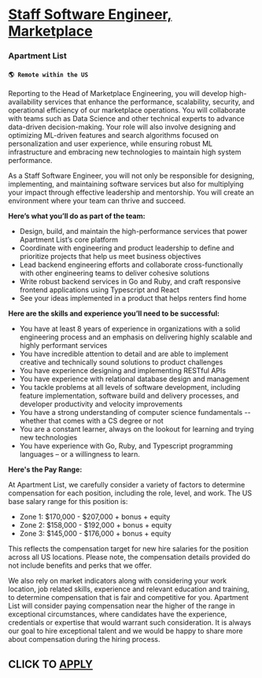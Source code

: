 # [Staff Software Engineer, Marketplace](https://www.remotewlb.com/apply/staff-software-engineer-marketplace)  
### Apartment List  
#### `🌎 Remote within the US`  

Reporting to the Head of Marketplace Engineering, you will develop high-availability services that enhance the performance, scalability, security, and operational efficiency of our marketplace operations. You will collaborate with teams such as Data Science and other technical experts to advance data-driven decision-making. Your role will also involve designing and optimizing ML-driven features and search algorithms focused on personalization and user experience, while ensuring robust ML infrastructure and embracing new technologies to maintain high system performance.

As a Staff Software Engineer, you will not only be responsible for designing, implementing, and maintaining software services but also for multiplying your impact through effective leadership and mentorship. You will create an environment where your team can thrive and succeed.

**Here’s what you’ll do as part of the team:**

  * Design, build, and maintain the high-performance services that power Apartment List’s core platform
  * Coordinate with engineering and product leadership to define and prioritize projects that help us meet business objectives
  * Lead backend engineering efforts and collaborate cross-functionally with other engineering teams to deliver cohesive solutions
  * Write robust backend services in Go and Ruby, and craft responsive frontend applications using Typescript and React
  * See your ideas implemented in a product that helps renters find home

**Here are the skills and experience you’ll need to be successful:**

  * You have at least 8 years of experience in organizations with a solid engineering process and an emphasis on delivering highly scalable and highly performant services
  * You have incredible attention to detail and are able to implement creative and technically sound solutions to product challenges
  * You have experience designing and implementing RESTful APIs
  * You have experience with relational database design and management
  * You tackle problems at all levels of software development, including feature implementation, software build and delivery processes, and developer productivity and velocity improvements
  * You have a strong understanding of computer science fundamentals -- whether that comes with a CS degree or not
  * You are a constant learner, always on the lookout for learning and trying new technologies
  * You have experience with Go, Ruby, and Typescript programming languages – or a willingness to learn.

**Here's the Pay Range:**

At Apartment List, we carefully consider a variety of factors to determine compensation for each position, including the role, level, and work. The US base salary range for this position is:

  * Zone 1: $170,000 - $207,000 + bonus + equity
  * Zone 2: $158,000 - $192,000 + bonus + equity
  * Zone 3: $145,000 - $176,000 + bonus + equity

This reflects the compensation target for new hire salaries for the position across all US locations. Please note, the compensation details provided do not include benefits and perks that we offer.

We also rely on market indicators along with considering your work location, job related skills, experience and relevant education and training, to determine compensation that is fair and competitive for you. Apartment List will consider paying compensation near the higher of the range in exceptional circumstances, where candidates have the experience, credentials or expertise that would warrant such consideration. It is always our goal to hire exceptional talent and we would be happy to share more about compensation during the hiring process.

  
## CLICK TO [APPLY](https://www.remotewlb.com/apply/staff-software-engineer-marketplace)

